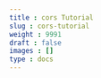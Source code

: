 ```yaml
---
title : cors Tutorial
slug : cors-tutorial
weight : 9991
draft : false
images : []
type : docs
---
```


